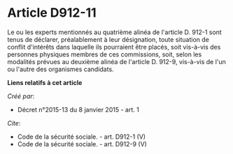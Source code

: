# Article D912-11

Le ou les experts mentionnés au quatrième alinéa de l'article D. 912-1 sont tenus de déclarer, préalablement à leur
désignation, toute situation de conflit d'intérêts dans laquelle ils pourraient être placés, soit vis-à-vis des personnes
physiques membres de ces commissions, soit, selon les modalités prévues au deuxième alinéa de l'article D. 912-9, vis-à-vis
de l'un ou l'autre des organismes candidats.

**Liens relatifs à cet article**

_Créé par_:

  - Décret n°2015-13 du 8 janvier 2015 - art. 1

_Cite_:

  - Code de la sécurité sociale. - art. D912-1 (V)
  - Code de la sécurité sociale. - art. D912-9 (V)
